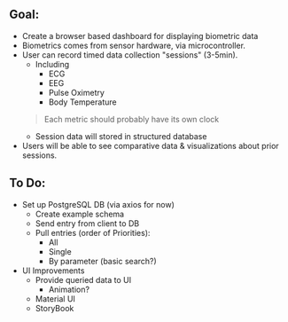 ## Goal:
* Create a browser based dashboard for displaying biometric data
* Biometrics comes from sensor hardware, via microcontroller.
* User can record timed data collection "sessions" (3-5min).
  * Including
    * ECG
    * EEG
    * Pulse Oximetry
    * Body Temperature
  > Each metric should probably have its own clock
  * Session data will stored in structured database
* Users will be able to see comparative data & visualizations about prior sessions.

## To Do:
* Set up PostgreSQL DB (via axios for now)
  * Create example schema
  * Send entry from client to DB
  * Pull entries (order of Priorities):
    * All
    * Single
    * By parameter (basic search?)
* UI Improvements
  * Provide queried data to UI
    * Animation?
  * Material UI
  * StoryBook